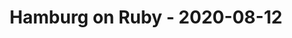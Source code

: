 ---
layout: post
title: Hamburg on Ruby - 2020-08-12
datetime: 2020-08-12 17:03:11.000000000 +02:00
name: Hamburg on Ruby
external_url: https://hamburg.onruby.de/events/remote-ruby-usergroup-hamburg-august-2020-636
---